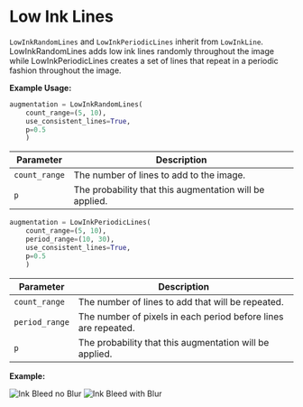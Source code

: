 # Low Ink Lines

`LowInkRandomLines` and `LowInkPeriodicLines` inherit from `LowInkLine`. LowInkRandomLines adds low ink lines randomly throughout the image while LowInkPeriodicLines creates a set of lines that repeat in a periodic fashion throughout the image.

**Example Usage:**

```python
augmentation = LowInkRandomLines(
	count_range=(5, 10),
	use_consistent_lines=True,
	p=0.5
    )
```

| Parameter     | Description                                             |
|---------------|---------------------------------------------------------|
| `count_range` | The number of lines to add to the image.                |
| `p`           | The probability that this augmentation will be applied. |

```python
augmentation = LowInkPeriodicLines(
	count_range=(5, 10),
	period_range=(10, 30),
	use_consistent_lines=True,
	p=0.5
    )
```

| Parameter      | Description                                                    |
|----------------|----------------------------------------------------------------|
| `count_range`  | The number of lines to add that will be repeated.              |
| `period_range` | The number of pixels in each period before lines are repeated. |
| `p`            | The probability that this augmentation will be applied.        |

**Example:**

![Ink Bleed no Blur](../../images/Augmentations/LowInkLines.png)
![Ink Bleed with Blur](../../images/Augmentations/LowInkLinesBlur.png)
